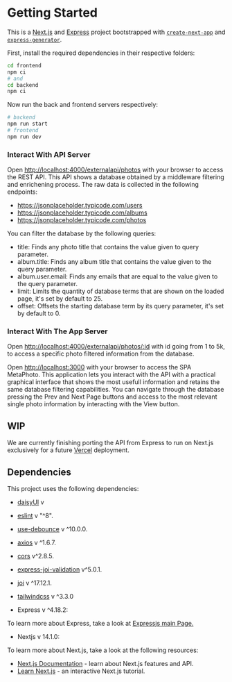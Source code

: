 # Getting Started

This is a [Next.js](https://nextjs.org/) and [Express](https://expressjs.com/) project bootstrapped with [`create-next-app`](https://github.com/vercel/next.js/tree/canary/packages/create-next-app) and [`express-generator`](https://github.com/expressjs/generator).
 


First, install the required dependencies in their respective folders:

```bash
cd frontend
npm ci
# and
cd backend
npm ci
```
Now run the back and frontend servers respectively:

```bash
# backend 
npm run start
# frontend
npm run dev
```	

### Interact With API Server
Open [http://localhost:4000/externalapi/photos](http://localhost:4000/externalapi/photos) with your browser to access the REST API. This API shows a database obtained by a middleware filtering and enrichening process. 
The raw data is collected in the following endpoints:
- https://jsonplaceholder.typicode.com/users
- https://jsonplaceholder.typicode.com/albums
- https://jsonplaceholder.typicode.com/photos

You can filter the database by the following queries:
-  title: 
Finds any photo title that contains the value given to query parameter.
- album.title:
Finds any album title that contains the value given to the query parameter.
- album.user.email:
Finds any emails that are equal to the value given to the query parameter.
- limit:
Limits the quantity of database terms that are shown on the loaded page, it's set by default to 25.
- offset:
Offsets the starting database term by its query parameter, it's set by default to 0.
### Interact With The App Server 

Open [http://localhost:4000/externalapi/photos/:id](http://localhost:4000/externalapi/photos/1) with id going from 1 to 5k,  to access a specific photo filtered information from the database.


Open [http://localhost:3000](http://localhost:3000) with your browser to access the SPA MetaPhoto. This application lets you interact with the API with a practical graphical interface that shows the most usefull information and retains the same database filtering capabilities. You can navigate through the database pressing the Prev and Next Page buttons and access to the most relevant single photo information by interacting with the View button.

## WIP

We are currently finishing porting the API from Express to run on Next.js exclusively for a future [Vercel](https://vercel.com/) deployment.

## Dependencies
This project uses the following dependencies:

* [daisyUI](https://daisyui.com/) v 
 
* [eslint](https://eslint.org/) v "^8".

* [use-debounce](https://www.npmjs.com/package/use-debounce) v ^10.0.0.

* [axios](https://axios-http.com/docs/intro) v ^1.6.7.

* [cors](https://www.npmjs.com/package/cors)  v^2.8.5.

* [express-joi-validation](https://www.npmjs.com/package/express-joi-validation)  v^5.0.1.

* [joi](https://www.npmjs.com/package/joi) v ^17.12.1.

* [tailwindcss](https://tailwindcss.com/) v ^3.3.0



* Express v ^4.18.2:

To learn more about Express, take a look at [Expressjs main Page.](https://expressjs.com/)


 * Nextjs v 14.1.0:

To learn more about Next.js, take a look at the following resources:

- [Next.js Documentation](https://nextjs.org/docs) - learn about Next.js features and API.
- [Learn Next.js](https://nextjs.org/learn) - an interactive Next.js tutorial.





